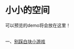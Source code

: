 ﻿# 小小的空间

可以预览的demo将会放在这里！
</br>
</br>

一、<a href="http://sikychen.github.io/nowhite/nowhite.html">别踩白块小游戏</a>

